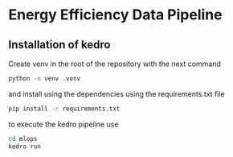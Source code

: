 # Energy Efficiency Data Pipeline

## Installation of kedro

Create venv in the root of the repository with the next command

```bash
python -m venv .venv
```

and install using the dependencies using the requirements.txt file

```bash
pip install -r requirements.txt
```

to execute the kedro pipeline use

```bash
cd mlops
kedro run
```
